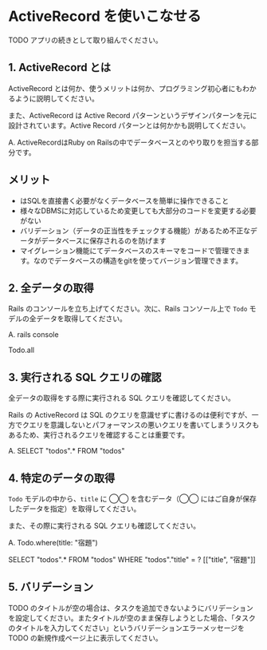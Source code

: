 # ActiveRecord を使いこなせる

TODO アプリの続きとして取り組んでください。

## 1. ActiveRecord とは

ActiveRecord とは何か、使うメリットは何か、プログラミング初心者にもわかるように説明してください。

また、ActiveRecord は Active Record パターンというデザインパターンを元に設計されています。Active Record パターンとは何かかも説明してください。

A. ActiveRecordはRuby on Railsの中でデータベースとのやり取りを担当する部分です。

## メリット
- はSQLを直接書く必要がなくデータベースを簡単に操作できること
- 様々なDBMSに対応しているため変更しても大部分のコードを変更する必要がない
- バリデーション（データの正当性をチェックする機能）があるため不正なデータがデータベースに保存されるのを防げます
- マイグレーション機能にてデータベースのスキーマをコードで管理できます。なのでデータベースの構造をgitを使ってバージョン管理できます。

## 2. 全データの取得

Rails のコンソールを立ち上げてください。次に、Rails コンソール上で `Todo` モデルの全データを取得してください。

A. rails console

Todo.all

## 3. 実行される SQL クエリの確認

全データの取得をする際に実行される SQL クエリを確認してください。

Rails の ActiveRecord は SQL のクエリを意識せずに書けるのは便利ですが、一方でクエリを意識しないとパフォーマンスの悪いクエリを書いてしまうリスクもあるため、実行されるクエリを確認することは重要です。

A. SELECT "todos".* FROM "todos"

## 4. 特定のデータの取得

`Todo` モデルの中から、`title` に ◯◯ を含むデータ（◯◯ にはご自身が保存したデータを指定）を取得してください。

また、その際に実行される SQL クエリも確認してください。

A. Todo.where(title: "宿題")

SELECT "todos".* FROM "todos" WHERE "todos"."title" = ?  [["title", "宿題"]]

## 5. バリデーション

TODO のタイトルが空の場合は、タスクを追加できないようにバリデーションを設定してください。またタイトルが空のまま保存しようとした場合、「タスクのタイトルを入力してください」というバリデーションエラーメッセージを TODO の新規作成ページ上に表示してください。